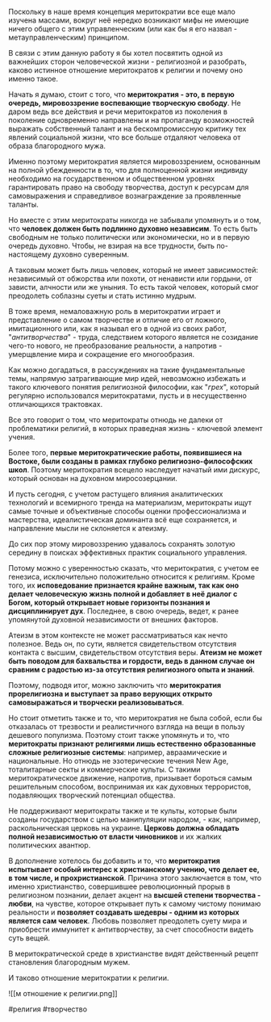 Поскольку в наше время концепция меритократии все еще мало изучена массами, вокруг неё нередко возникают мифы не имеющие ничего общего с этим управленческим (или как бы я его назвал - метауправленческим) принципом.

В связи с этим данную работу я бы хотел посвятить одной из важнейших сторон человеческой жизни - религиозной и разобрать, каково истинное отношение меритократов к религии и почему оно именно такое.

Начать я думаю, стоит с того, что **меритократия - это, в первую очередь, мировоззрение воспевающие творческую свободу**. Не даром ведь все действия и речи меритократов из поколения в поколение одновременно направлены и на пропаганду возможностей выражать собственный талант и на бескомпромиссную критику тех явлений социальной жизни, что все больше отдаляют человека от образа благородного мужа.

Именно поэтому меритократия является мировоззрением, основанным на полной убежденности в то, что для полноценной жизни индивиду необходимо на государственном и общественном уровнях гарантировать право на свободу творчества, доступ к ресурсам для самовыражения и справедливое вознаграждение за проявленные таланты.

Но вместе с этим меритократы никогда не забывали упомянуть и о том, что **человек должен быть подлинно духовно независим**. То есть быть свободным не только политически или экономически, но и в первую очередь духовно. Чтобы, не взирая на все трудности, быть по-настоящему духовно суверенным.

А таковым может быть лишь человек, который не имеет зависимостей: независимый от обжорства или похоти, от ненависти или гордыни, от зависти, алчности или же уныния. То есть такой человек, который смог преодолеть соблазны суеты и стать истинно мудрым.

В тоже время, немаловажную роль в меритократии играет и представление о самом творчестве и отличие его от ложного, имитационного или, как я называл его в одной из своих работ, "_антитворчества_" - труда, следствием которого является не созидание чего-то нового, не преобразование реальности, а напротив - умерщвление мира и сокращение его многообразия.

Как можно догадаться, в рассуждениях на такие фундаментальные темы, напрямую затрагивающие мир идей, невозможно избежать и такого ключевого понятия религиозной философии, как "_грех_", который регулярно использовался меритократами, пусть и в несущественно отличающихся трактовках.

Все это говорит о том, что меритократы отнюдь не далеки от проблематики религий, в которых праведная жизнь - ключевой элемент учения.

Более того, **первые меритократические работы, появившиеся на Востоке, были созданы в рамках глубоко религиозно-философских школ**. Поэтому меритократия всецело наследует начатый ими дискурс, который основан на духовном миросозерцании.

И пусть сегодня, с учетом растущего влияния аналитических технологий и всемирного тренда на материализм, меритократы ищут самые точные и объективные способы оценки профессионализма и мастерства, идеалистическая доминанта всё еще сохраняется, и направление мысли не склоняется к атеизму.

До сих пор этому мировоззрению удавалось сохранять золотую середину в поисках эффективных практик социального управления.

Потому можно с уверенностью сказать, что меритократия, с учетом ее генезиса, исключительно положительно относится к религиям. Кроме того, их **исповедование признается крайне важным, так как оно делает человеческую жизнь полной и добавляет в неё диалог с Богом, который открывает новые горизонты познания и дисциплинирует дух**. Последнее, в свою очередь, ведет, к ранее упомянутой духовной независимости от внешних факторов.

Атеизм в этом контексте не может рассматриваться как нечто полезное. Ведь он, по сути, является свидетельством отсутствия контакта с высшим, свидетельством отсутствия веры. **Атеизм не может быть поводом для бахвальства и гордости, ведь в данном случае он сравним с радостью из-за отсутствия религиозного опыта и знаний**.

Поэтому, подводя итог, можно заключить что **меритократия прорелигиозна и выступает за право верующих открыто самовыражаться и творчески реализовываться**.

Но стоит отметить также и то, что меритократия не была собой, если бы отказалась от трезвости и реалистичного взгляда на вещи в пользу дешевого популизма. Поэтому стоит также упомянуть и то, что **меритократы признают религиями лишь естественно образованные сложные религиозные системы**: например, авраамические и национальные. Но отнюдь не эзотерические течения New Age, тоталитарные секты и коммерческие культы. С такими меритократическое движение, напротив, призывает бороться самым решительным способом, воспринимая их как духовных террористов, подавляющих творческий потенциал общества.

Не поддерживают меритократы также и те культы, которые были созданы государством с целью манипуляции народом, - как, например, раскольническая церковь на украине. **Церковь должна обладать полной независимостью от власти чиновников** и их жалких политических авантюр.

В дополнение хотелось бы добавить и то, что **меритократия испытывает особый интерес к христианскому учению, что делает ее, в том числе, и прохристианской**. Причина этого заключается в том, что именно христианство, совершившее революционный прорыв в религиозном познании, делает акцент на **высшей степени творчества - любви**, на чувстве, которое открывает путь к самому чистому понимаю реальности и **позволяет создавать шедевры - одним из которых является сам человек**. Любовь позволяет преодолеть суету мира и приобрести иммунитет к антитворчеству, за счет способности видеть суть вещей.

В меритократической среде в христианстве видят действенный рецепт становления благородным мужем.

И таково отношение меритократии к религии.

![[м отношение к религии.png]]

#религия
#творчество
